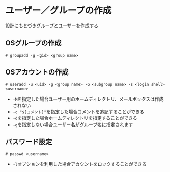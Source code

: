 # ユーザー／グループの作成
設計にもとづきグループとユーザーを作成する  

## OSグループの作成  

```
# groupadd -g <gid> <group name>
```

## OSアカウントの作成  

```
# useradd -u <uid> -g <group name> -G <subgroup name> -s <login shell> <username>
```

* `-M`を指定した場合ユーザー用のホームディレクトリ、メールボックスは作成されない  
* `-c "${コメント}"`を指定した場合コメントを追記することができる  
* `-d`を指定した場合ホームディレクトリを指定することができる  
* `-g`を指定しない場合ユーザー名がグループ名に指定されます  

## パスワード設定  

```
# passwd <username>
```

* `-l`オプションを利用した場合アカウントをロックすることができる  
